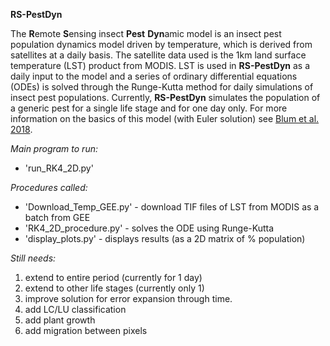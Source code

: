 **RS-PestDyn**

The **R**emote **S**ensing insect **Pest** **Dyn**amic model is an insect pest population dynamics model driven by temperature, which is derived from satellites at a daily basis. The satellite data used is the 1km land surface temperature (LST) product from MODIS. LST is used in **RS-PestDyn** as a daily input to the model and a series of ordinary differential equations (ODEs) is solved through the Runge-Kutta method for daily simulations of insect pest populations. Currently, **RS-PestDyn** simulates the population of a generic pest for a single life stage and for one day only. For more information on the basics of this model (with Euler solution) see [Blum et al. 2018](https://www.sciencedirect.com/science/article/pii/S0304380017305021).

*Main program to run:*
* 'run_RK4_2D.py'

*Procedures called:*
* 'Download_Temp_GEE.py' - download TIF files of LST from MODIS as a batch from GEE
* 'RK4_2D_procedure.py'  - solves the ODE using Runge-Kutta
* 'display_plots.py'     - displays results (as a 2D matrix of % population)

*Still needs:*
1) extend to entire period (currently for 1 day)
2) extend to other life stages (currently only 1)
3) improve solution for error expansion through time.
4) add LC/LU classification
5) add plant growth
6) add migration between pixels
